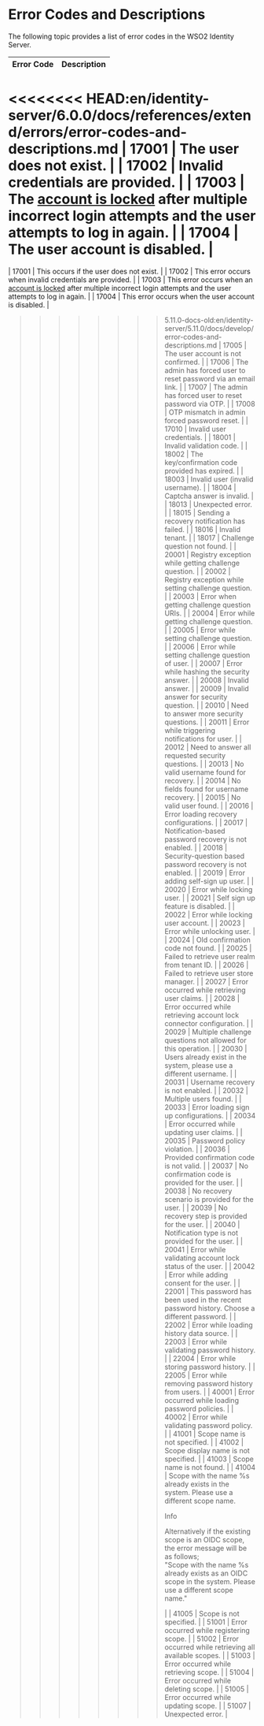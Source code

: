 # Error Codes and Descriptions

The following topic provides a list of error codes in the WSO2 Identity Server. 

| Error Code | Description                                                                                                                                                              |
|------------|--------------------------------------------------------------------------------------------------------------------------------------------------------------------------|
<<<<<<<< HEAD:en/identity-server/6.0.0/docs/references/extend/errors/error-codes-and-descriptions.md
| 17001      | The user does not exist.                                                                                                                                  |
| 17002      | Invalid credentials are provided.                                                                                                                 |
| 17003      | The [account is locked]({{base_path}}/guides/identity-lifecycles/lock-accounts-by-failed-login-attempts) after multiple incorrect login attempts and the user attempts to log in again. |
| 17004      | The user account is disabled.                                                                                                                     |
========
| 17001      | This occurs if the user does not exist.                                                                                                                                  |
| 17002      | This error occurs when invalid credentials are provided.                                                                                                                 |
| 17003      | This error occurs when an [account is locked](../../learn/account-locking-by-failed-login-attempts) after multiple incorrect login attempts and the user attempts to log in again. |
| 17004      | This error occurs when the user account is disabled.                                                                                                                     |
>>>>>>>> 5.11.0-docs-old:en/identity-server/5.11.0/docs/develop/error-codes-and-descriptions.md
| 17005      | The user account is not confirmed.                                                                                                                     |
| 17006      | The admin has forced user to reset password via an email link.                                                                                                                     |
| 17007      | The admin has forced user to reset password via OTP.                                                                                                                     |
| 17008      | OTP mismatch in admin forced password reset.                                                                                                                     |
| 17010      | Invalid user credentials.                                                                                                                     |
| 18001      | Invalid validation code.                                                                                                                                                 |
| 18002      | The key/confirmation code provided has expired.                                                                                                                          |
| 18003      | Invalid user (invalid username).                                                                                                                                         |
| 18004      | Captcha answer is invalid.                                                                                                                                               |
| 18013      | Unexpected error.                                                                                                                                                        |
| 18015      | Sending a recovery notification has failed.                                                                                                            |
| 18016      | Invalid tenant.                                                                                                                                                          |
| 18017      | Challenge question not found.                                                                                                                                            |
| 20001      | Registry exception while getting challenge question.                                                                                                                     |
| 20002      | Registry exception while setting challenge question.                                                                                                                     |
| 20003      | Error when getting challenge question URIs.                                                                                                                              |
| 20004      | Error while getting challenge question.                                                                                                                                  |
| 20005      | Error while setting challenge question.                                                                                                                                  |
| 20006      | Error while setting challenge question of user.                                                                                                                          |
| 20007      | Error while hashing the security answer.                                                                                                                                 |
| 20008      | Invalid answer.                                                                                                                                                          |
| 20009      | Invalid answer for security question.                                                                                                                                    |
| 20010      | Need to answer more security questions.                                                                                                                                  |
| 20011      | Error while triggering notifications for user.                                                                                                                           |
| 20012      | Need to answer all requested security questions.                                                                                                                         |
| 20013      | No valid username found for recovery.                                                                                                                                    |
| 20014      | No fields found for username recovery.                                                                                                                                   |
| 20015      | No valid user found.                                                                                                                                                     |
| 20016      | Error loading recovery configurations.                                                                                                                                   |
| 20017      | Notification-based password recovery is not enabled.                                                                                                                     |
| 20018      | Security-question based password recovery is not enabled.                                                                                                                |
| 20019      | Error adding self-sign up user.                                                                                                                                          |
| 20020      | Error while locking user.                                                                                                                                                |
| 20021      | Self sign up feature is disabled.                                                                                                                                        |
| 20022      | Error while locking user account.                                                                                                                                        |
| 20023      | Error while unlocking user.                                                                                                                                              |
| 20024      | Old confirmation code not found.                                                                                                                                         |
| 20025      | Failed to retrieve user realm from tenant ID.                                                                                                                            |
| 20026      | Failed to retrieve user store manager.                                                                                                                                   |
| 20027      | Error occurred while retrieving user claims.                                                                                                                             |
| 20028      | Error occurred while retrieving account lock connector configuration.                                                                                                    |
| 20029      | Multiple challenge questions not allowed for this operation.                                                                                                             |
| 20030      | Users already exist in the system, please use a different username.                                                                                                      |
| 20031      | Username recovery is not enabled.                                                                                                                                        |
| 20032      | Multiple users found.                                                                                                                                                    |
| 20033      | Error loading sign up configurations.                                                                                                                                     |
| 20034      | Error occurred while updating user claims.                                                                                                                               |
| 20035      | Password policy violation.                                                                                                                                              |
| 20036      | Provided confirmation code is not valid.                                                                                                                                 |
| 20037      | No confirmation code is provided for the user.                                                                                                                               |
| 20038      | No recovery scenario is provided for the user.                                                                                                                               |
| 20039      | No recovery step is provided for the user.                                                                                                                                   |
| 20040      | Notification type is not provided for the user.                                                                                                                              |
| 20041      | Error while validating account lock status of the user.                                                                                                                      |
| 20042      | Error while adding consent for the user.                                                                                                                                     |
| 22001      | This password has been used in the recent password history. Choose a different password.                                                                                 |
| 22002      | Error while loading history data source.                                                                                                                                 |
| 22003      | Error while validating password history.                                                                                                                                 |
| 22004      | Error while storing password history.                                                                                                                                    |
| 22005      | Error while removing password history from users.                                                                                                                        |
| 40001      | Error occurred while loading password policies.                                                                                                                          |
| 40002      | Error while validating password policy.                                                                                                                                  |
| 41001      | Scope name is not specified.                                                                                                                                             |
| 41002      | Scope display name is not specified.                                                                                                                                     |
| 41003      | Scope name is not found.                                                                                                                                                 |
| 41004      | Scope with the name %s already exists in the system. Please use a different scope name.<br> <div class="admonition info"><p class="admonition-title">Info</p> <p>Alternatively if the existing scope is an OIDC scope, the error message will be as follows;<br>"Scope with the name %s already exists as an OIDC scope in the system. Please use a different scope name."</p></div>                                                                                 |
| 41005      | Scope is not specified.                                                                                                                                                  |
| 51001      | Error occurred while registering scope.                                                                                                                                  |
| 51002      | Error occurred while retrieving all available scopes.                                                                                                                    |
| 51003      | Error occurred while retrieving scope.                                                                                                                                   |
| 51004      | Error occurred while deleting scope.                                                                                                                                     |
| 51005      | Error occurred while updating scope.                                                                                                                                     |
| 51007      | Unexpected error.                                                                                                                                                        |
